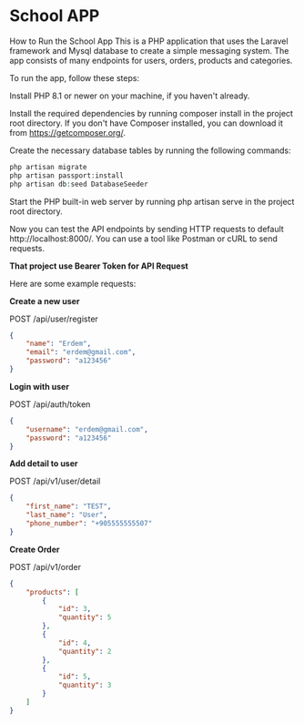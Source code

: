 # School APP

How to Run the School App
This is a PHP application that uses the Laravel framework and Mysql database to create a simple messaging system. The app consists of many endpoints for users, orders, products and categories.

To run the app, follow these steps:

Install PHP 8.1 or newer on your machine, if you haven't already.

Install the required dependencies by running composer install in the project root directory. If you don't have Composer installed, you can download it from https://getcomposer.org/.

Create the necessary database tables by running the following commands:
```php
php artisan migrate
php artisan passport:install
php artisan db:seed DatabaseSeeder

```

Start the PHP built-in web server by running php artisan serve in the project root directory.

Now you can test the API endpoints by sending HTTP requests to default http://localhost:8000/. You can use a tool like Postman or cURL to send requests.

**That project use Bearer Token for API Request**

Here are some example requests:

**Create a new user**

POST /api/user/register
``` JSON
{
    "name": "Erdem",
    "email": "erdem@gmail.com",
    "password": "a123456"
}
```
**Login with user**

POST /api/auth/token
``` JSON
{
    "username": "erdem@gmail.com",
    "password": "a123456"
}
```

**Add detail to user**

POST /api/v1/user/detail
``` JSON
{
    "first_name": "TEST",
    "last_name": "User",
    "phone_number": "+905555555507"
}
```

**Create Order**

POST /api/v1/order
``` JSON
{
    "products": [
        {
            "id": 3,
            "quantity": 5
        },
        {
            "id": 4,
            "quantity": 2
        },
        {
            "id": 5,
            "quantity": 3
        }
    ]
}
```
